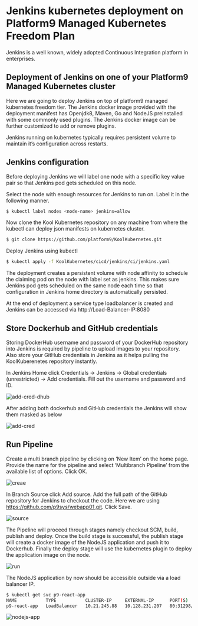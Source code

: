 # Jenkins kubernetes deployment on Platform9 Managed Kubernetes Freedom Plan

Jenkins is a well known, widely adopted Continuous Integration platform in enterprises. 

## Deployment of Jenkins on one of your Platform9 Managed Kubernetes cluster
Here we are going to deploy Jenkins on top of platform9 managed kubernetes freedom tier. The Jenkins docker image provided with the deployment manifest has Openjdk8, Maven, Go and NodeJS preinstalled with some commonly used plugins. The Jenkins docker image can be further customized to add or remove plugins.

Jenkins running on kubernetes typically requires persistent volume to maintain it’s configuration across restarts.

## Jenkins configuration
Before deploying Jenkins we will label one node with a specific key value pair so that Jenkins pod gets scheduled on this node. 

Select the node with enough resources for Jenkins to run on. Label it in the following manner. 

```bash
$ kubectl label nodes <node-name> jenkins=allow
```
Now clone the Kool Kubernetes repository on any machine from where the kubectl can deploy json manifests on kubernetes cluster.
```bash
$ git clone https://github.com/platform9/KoolKubernetes.git
```
Deploy Jenkins using kubectl
```bash
$ kubectl apply -f KoolKubernetes/cicd/jenkins/ci/jenkins.yaml
```
The deployment creates a persistent volume with node affinity to schedule the claiming pod on the node with label set as jenkins. This makes sure Jenkins pod gets scheduled on the same node each time so that configuration in Jenkins home directory is automatically persisted. 

At the end of deployment a service type loadbalancer is created and Jenkins can be accessed via http://Load-Balancer-IP:8080

## Store Dockerhub and GitHub credentials
Storing DockerHub username and password of your DockerHub repository into Jenkins is required by pipeline to upload images to your repository. Also store your GitHub credentials in Jenkins as it helps pulling the KoolKuberenetes repository instantly.

In Jenkins Home click Credentials -> Jenkins -> Global credentials (unrestricted) -> Add credentials. Fill out the username and password and ID.

![add-cred-dhub](https://github.com/platform9/KoolKubernetes/blob/master/cicd/jenkins/images/add_cred_dhub.png)


After adding both dockerhub and GitHub credentials the Jenkins will show them masked as below


![add-cred](https://github.com/platform9/KoolKubernetes/blob/master/cicd/jenkins/images/add_cred.png)


## Run Pipeline
Create a multi branch pipeline by clicking on ‘New Item’ on the home page. Provide the name for the pipeline and select ‘Multibranch Pipeline’ from the available list of options. Click OK. 

![creae](https://github.com/platform9/KoolKubernetes/blob/master/cicd/jenkins/images/create.png)


In Branch Source click Add source. Add the full path of the GitHub repository for Jenkins to checkout the code. Here we are using https://github.com/p9sys/webapp01.git. Click Save.

![source](https://github.com/platform9/KoolKubernetes/blob/master/cicd/jenkins/images/source.png)


The Pipeline will proceed through stages namely checkout SCM, build, publish and deploy. Once the build stage is successful, the publish stage will create a docker image of the NodeJS application and push it to Dockerhub. Finally the deploy stage will use the kubernetes plugin to deploy the application image on the node. 

![run](https://github.com/platform9/KoolKubernetes/blob/master/cicd/jenkins/images/run.png)


The NodeJS application by now should be accessible outside via a load balancer IP.

```bash
$ kubectl get svc p9-react-app
NAME           TYPE           CLUSTER-IP     EXTERNAL-IP      PORT(S)        AGE
p9-react-app   LoadBalancer   10.21.245.88   10.128.231.207   80:31298/TCP   13m
```

![nodejs-app](https://github.com/platform9/KoolKubernetes/blob/master/cicd/jenkins/images/nodejs-app.png)


